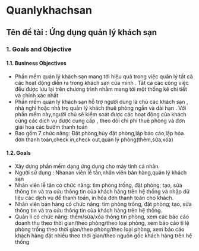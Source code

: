 # Quanlykhachsan
## Tên đề tài : Ứng dụng quản lý khách sạn
### 1. Goals and Objective
#### 1.1. Business Objectives  
* Phần mềm quản lý khách sạn mang tới hiệu quả trong việc quản lý tất cả các hoạt động diễn ra trong khách sạn của mình . Tất cả các công việc đều được lưu lại trên chương trình nhằm mang tới một thống kê chi tiết và chính xác nhất 
* Phần mềm quản lý khách sạn hỗ trợ người dùng là chủ các khách sạn , nhà nghỉ hoặc nhà trọ quản lý khách thuê phòng ngắn và dài hạn . Với phần mềm này,người chủ sẽ kiểm soát được các hoạt động của khách cùng các dịch vụ được cung cấp , theo dõi chi phí thuê phòng và đơn giải hóa các bướm thanh toán
* Bao gồm 7 chức năng: Đặt phòng,hủy đặt phòng,lập báo cáo,lập hóa đơn thanh toán,check in,check out,quản lý phòng(thêm,sửa,xóa)
####
#### 1.2. Goals
* Xây dựng phần mềm dạng ứng dụng cho máy tính cá nhân.
* Người sử dụng : Nhanan viên lễ tân,nhân viên bán hàng,quản lý khách sạn
* Nhân viên lễ tân có chức năng: tìm phòng trống, đặt phòng; tạo, sửa thông tin và tra cứu thông tin của khách hàng trên hệ thống và nhập dữ liệu các dịch vụ để thanh toán, in hóa đơn thanh toán cho khách.
* Nhân viên bán hàng có chức năng: tìm phòng trống, đặt phòng; tạo, sửa thông tin và tra cứu thông tin của khách hàng trên hệ thống.
* Quản lí có chức năng: thêm/sửa/xóa thông tin phòng, xem các báo cáo doanh thu theo thời gian/theo phòng/theo loại phòng, xem báo cáo tỉ lệ phòng trống theo thời gian/theo phòng/theo loại phòng, xem báo cáo khách hàng đặt nhiều theo thời gian/theo nguồn gốc khách hàng trên hệ thống
